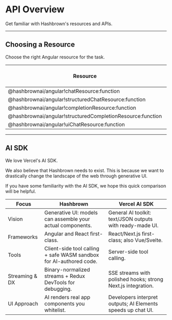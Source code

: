 # API Overview

<p class="subtitle">Get familiar with Hashbrown's resources and APIs.</p>

---

## Choosing a Resource

Choose the right Angular resource for the task.

| Resource                                                   | Multi-turn chat | Single-turn input | Structured output (schema) | Tool calling | Generate UI components |
| ---------------------------------------------------------- | --------------- | ----------------- | -------------------------- | ------------ | ---------------------- |
| @hashbrownai/angular!chatResource:function                 | ✅              | ❌                | ❌                         | ✅           | ❌                     |
| @hashbrownai/angular!structuredChatResource:function       | ✅              | ❌                | ✅                         | ✅           | ❌                     |
| @hashbrownai/angular!completionResource:function           | ❌              | ✅                | ❌                         | ❌           | ❌                     |
| @hashbrownai/angular!structuredCompletionResource:function | ❌              | ✅                | ✅                         | ✅           | ❌                     |
| @hashbrownai/angular!uiChatResource:function               | ✅              | ❌                | ✅                         | ✅           | ✅                     |

---

## AI SDK

We love Vercel's AI SDK.

We also believe that Hashbrown needs to exist.
This is because we want to drastically change the landscape of the web through generative UI.

If you have some familiarity with the AI SDK, we hope this quick comparison will be helpful.

| Focus          | Hashbrown                                                          | Vercel AI SDK                                                |
| -------------- | ------------------------------------------------------------------ | ------------------------------------------------------------ |
| Vision         | Generative UI: models can assemble your actual components.         | General AI toolkit: text/JSON outputs with ready-made UI.    |
| Frameworks     | Angular and React first-class.                                     | React/Next.js first-class; also Vue/Svelte.                  |
| Tools          | Client-side tool calling + safe WASM sandbox for AI-authored code. | Server-side tool calling.                                    |
| Streaming & DX | Binary-normalized streams + Redux DevTools for debugging.          | SSE streams with polished hooks; strong Next.js integration. |
| UI Approach    | AI renders real app components you whitelist.                      | Developers interpret outputs; AI Elements speeds up chat UI. |
